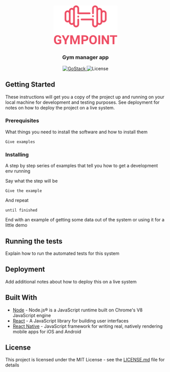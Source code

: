 <h1 align="center">
  <img alt="Gympoint" title="Gympoint" src=".github/logo.png" width="200px" />
</h1>

<h3 align="center">
  Gym manager app
</h3>

<p align="center">
  <a href="https://rocketseat.com.br">
    <img alt="GoStack" src="https://img.shields.io/badge/GoStack-9.0-%2304D361">
  </a>

  <img alt="License" src="https://img.shields.io/badge/license-MIT-%2304D361">
</p>

## Getting Started

These instructions will get you a copy of the project up and running on your local machine for development and testing purposes. See deployment for notes on how to deploy the project on a live system.

### Prerequisites

What things you need to install the software and how to install them

```
Give examples
```

### Installing

A step by step series of examples that tell you how to get a development env running

Say what the step will be

```
Give the example
```

And repeat

```
until finished
```

End with an example of getting some data out of the system or using it for a little demo

## Running the tests

Explain how to run the automated tests for this system

## Deployment

Add additional notes about how to deploy this on a live system

## Built With

* [Node](https://nodejs.org/) - Node.js® is a JavaScript runtime built on Chrome's V8 JavaScript engine
* [React](https://reactjs.org/) - A JavaScript library for building user interfaces
* [React Native](https://facebook.github.io/react-native/) - JavaScript framework for writing real, natively rendering mobile apps for iOS and Android

## License

This project is licensed under the MIT License - see the [LICENSE.md](LICENSE.md) file for details
